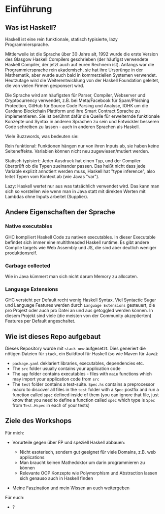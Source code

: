 # Einführung

## Was ist Haskell?

Haskell ist eine rein funktionale, statisch typisierte, lazy Programmiersprache.

Mittlerweile ist die Sprache über 30 Jahre alt, 1992 wurde die erste Version des Glasgow Haskell Compilers geschrieben
(der häufigst verwendete Haskell Compiler, der jetzt auch auf euren Rechnern ist).
Anfangs war die Programmiersprache rein akademisch, sie hat ihre Ursprünge in der Mathematik, aber wurde auch bald in kommerziellen Systemen verwendet.
Heutzutage wird die Weiterentwicklung von der Haskell Foundation geleitet, die von vielen Firmen gesponsert wird.

Die Sprache wird am häufigsten für Parser, Compiler, Webserver und Cryptocurrency verwendet, z.B. bei Meta/Facebook für Spam/Phishing Protection, GitHub für Source Code Parsing und Analyse, IOHK um die Cardano Blockchain Plattform und ihre Smart Contract Sprache zu implementieren. Sie ist berühmt dafür die Quelle für erweiternde funktionale Konzepte und Syntax in anderen Sprachen zu sein und Entwickler besseren Code schreiben zu lassen - auch in anderen Sprachen als Haskell.

Viele Buzzwords, was bedeuten sie:

Rein funktional: Funktionen hängen nur von ihren Inputs ab, sie haben keine Seiteneffekte. Variablen können nicht neu zugewiesen/mutiert werden.

Statisch typisiert: Jeder Ausdruck hat einen Typ, und der Compiler überprüft ob die Typen zueinander passen.
Das heißt nicht dass jede Variable explizit annotiert werden muss, Haskell hat "type inference", also leitet Typen vom Kontext ab (wie Javas "var").

Lazy: Haskell wertet nur aus was tatsächlich verwendet wird. Das kann man sich so vorstellen wie wenn man in Java statt mit direkten Werten mit Lambdas ohne Inputs arbeitet (Supplier<T>).

## Andere Eigenschaften der Sprache

### Native executables
GHC kompiliert Haskell Code zu nativen executables. In dieser Executable befindet sich immer eine multithreaded Haskell runtime. Es gibt andere Compile targets wie Web Assembly und JS, die sind aber deutlich weniger produktionsreif.

### Garbage collected
Wie in Java kümmert man sich nicht darum Memory zu allocaten.

### Language Extensions
GHC versteht per Default recht wenig Haskell Syntax. Viel Syntactic Sugar und Language Features werden durch `Language Extensions` gesteuert, die pro Projekt oder auch pro Datei an und aus getoggled werden können.
In diesem Projekt sind viele (die meisten von der Community akzeptierten) Features per Default angeschaltet.


## Wie ist dieses Repo aufgebaut

Dieses Repository wurde mit `stack new` aufgesetzt.
Dies generiert die nötigen Dateien für `stack`, ein Buildtool für Haskell (so wie Maven für Java):

- `package.yaml` deklariert libraries, executables, dependencies etc.
- The `src` folder usually contains your application code
- The `app` folder contains executables - files with `main` functions which may import your application code from `src`
- The `test` folder contains a test-suite. `Spec.hs` contains a preprocessor macro to discover all files in the `test` folder with a `Spec` postfix and run a function called `spec` defined inside of them (you can ignore that file, just know that you need to define a function called `spec` which type is `Spec` from `Test.Hspec` in each of your tests)


## Ziele des Workshops

Für mich:
- Vorurteile gegen über FP und speziell Haskell abbauen:
  - Nicht esoterisch, sondern gut geeignet für viele Domains, z.B. web applications
  - Man braucht keinen Mathedoktor um darin programmieren zu können
  - Relevante OOP Konzepte wie Polymorphism und Abstraction lassen sich genauso auch in Haskell finden

- Meine Faszination und mein Wissen an euch weitergeben

Für euch:
- ?
